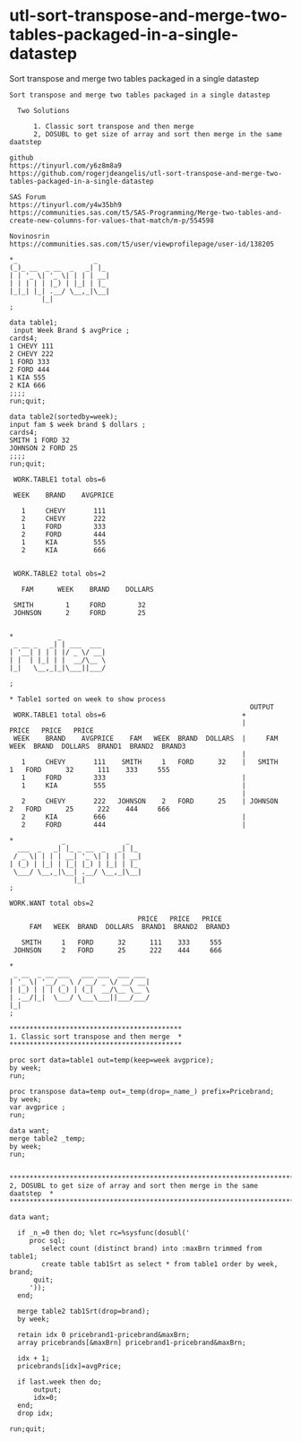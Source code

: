 # utl-sort-transpose-and-merge-two-tables-packaged-in-a-single-datastep
Sort transpose and merge two tables packaged in a single datastep

    Sort transpose and merge two tables packaged in a single datastep

      Two Solutions

          1. Classic sort transpose and then merge
          2, DOSUBL to get size of array and sort then merge in the same daatstep

    github
    https://tinyurl.com/y6z8m8a9
    https://github.com/rogerjdeangelis/utl-sort-transpose-and-merge-two-tables-packaged-in-a-single-datastep

    SAS Forum
    https://tinyurl.com/y4w35bh9
    https://communities.sas.com/t5/SAS-Programming/Merge-two-tables-and-create-new-columns-for-values-that-match/m-p/554598

    Novinosrin
    https://communities.sas.com/t5/user/viewprofilepage/user-id/138205

    *_                   _
    (_)_ __  _ __  _   _| |_
    | | '_ \| '_ \| | | | __|
    | | | | | |_) | |_| | |_
    |_|_| |_| .__/ \__,_|\__|
            |_|
    ;

    data table1;
     input Week Brand $ avgPrice ;
    cards4;
    1 CHEVY 111
    2 CHEVY 222
    1 FORD 333
    2 FORD 444
    1 KIA 555
    2 KIA 666
    ;;;;
    run;quit;

    data table2(sortedby=week);
    input fam $ week brand $ dollars ;
    cards4;
    SMITH 1 FORD 32
    JOHNSON 2 FORD 25
    ;;;;
    run;quit;

     WORK.TABLE1 total obs=6

     WEEK    BRAND    AVGPRICE

       1     CHEVY       111
       2     CHEVY       222
       1     FORD        333
       2     FORD        444
       1     KIA         555
       2     KIA         666


     WORK.TABLE2 total obs=2

       FAM      WEEK    BRAND    DOLLARS

     SMITH        1     FORD        32
     JOHNSON      2     FORD        25


    *           _
     _ __ _   _| | ___  ___
    | '__| | | | |/ _ \/ __|
    | |  | |_| | |  __/\__ \
    |_|   \__,_|_|\___||___/

    ;

    * Table1 sorted on week to show process
                                                                OUTPUT
     WORK.TABLE1 total obs=6                                  +
                                                              |                                PRICE   PRICE   PRICE
     WEEK    BRAND    AVGPRICE    FAM   WEEK  BRAND  DOLLARS  |     FAM   WEEK  BRAND  DOLLARS  BRAND1  BRAND2  BRAND3
                                                              |
       1     CHEVY       111    SMITH     1   FORD      32    |   SMITH     1   FORD      32      111    333     555
       1     FORD        333                                  |
       1     KIA         555                                  |
                                                              |
       2     CHEVY       222   JOHNSON    2   FORD      25    | JOHNSON     2   FORD      25      222    444     666
       2     KIA         666                                  |
       2     FORD        444                                  |

    *            _               _
      ___  _   _| |_ _ __  _   _| |_
     / _ \| | | | __| '_ \| | | | __|
    | (_) | |_| | |_| |_) | |_| | |_
     \___/ \__,_|\__| .__/ \__,_|\__|
                    |_|
    ;

    WORK.WANT total obs=2

                                    PRICE   PRICE   PRICE
         FAM   WEEK  BRAND  DOLLARS  BRAND1  BRAND2  BRAND3

       SMITH     1   FORD      32      111    333     555
     JOHNSON     2   FORD      25      222    444     666

    *
     _ __  _ __ ___   ___ ___  ___ ___
    | '_ \| '__/ _ \ / __/ _ \/ __/ __|
    | |_) | | | (_) | (_|  __/\__ \__ \
    | .__/|_|  \___/ \___\___||___/___/
    |_|
    ;

    *******************************************
    1. Classic sort transpose and then merge  *
    *******************************************

    proc sort data=table1 out=temp(keep=week avgprice);
    by week;
    run;

    proc transpose data=temp out=_temp(drop=_name_) prefix=Pricebrand;
    by week;
    var avgprice ;
    run;

    data want;
    merge table2 _temp;
    by week;
    run;


    **************************************************************************
    2, DOSUBL to get size of array and sort then merge in the same daatstep  *
    **************************************************************************

    data want;

      if _n_=0 then do; %let rc=%sysfunc(dosubl('
         proc sql;
            select count (distinct brand) into :maxBrn trimmed from table1;
            create table tab1Srt as select * from table1 order by week, brand;
          quit;
         '));
      end;

      merge table2 tab1Srt(drop=brand);
      by week;

      retain idx 0 pricebrand1-pricebrand&maxBrn;
      array pricebrands[&maxBrn] pricebrand1-pricebrand&maxBrn;

      idx + 1;
      pricebrands[idx]=avgPrice;

      if last.week then do;
          output;
          idx=0;
      end;
      drop idx;

    run;quit;


